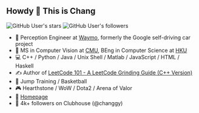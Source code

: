 ## Howdy 👋 This is Chang

![GitHub User's stars](https://img.shields.io/github/stars/changgyhub?style=flat-square&logo=github)
![GitHub User's followers](https://img.shields.io/github/followers/changgyhub?style=flat-square&logo=github)

- 🚖 Perception Engineer at [Waymo](https://www.waymo.com), formerly the Google self-driving car project
- 🏫 MS in Computer Vision at [CMU](https://www.cmu.edu/), BEng in Computer Science at [HKU](https://hku.hk/)
- 💻 C++ / Python / Java / Unix Shell / Matlab / JavaScript / HTML / Haskell
- ✍️ Author of [LeetCode 101 - A LeetCode Grinding Guide (C++ Version)](https://github.com/changgyhub/leetcode_101)
- 🏀 Jump Training / Basketball
- 🎮 Hearthstone / WoW / Dota2 / Arena of Valor
- 🏡 [Homepage](https://www.changgy.com/)
- 📢 4k+ followers on Clubhouse (@changgy)
